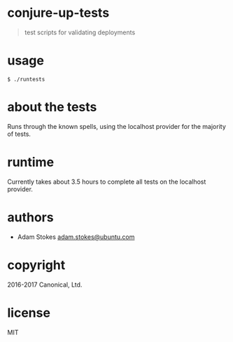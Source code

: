 # conjure-up-tests
> test scripts for validating deployments

# usage

```
$ ./runtests
```

# about the tests

Runs through the known spells, using the localhost provider for the majority of tests.

# runtime

Currently takes about 3.5 hours to complete all tests on the localhost provider.

# authors

* Adam Stokes <adam.stokes@ubuntu.com>

# copyright

2016-2017 Canonical, Ltd.

# license

MIT
